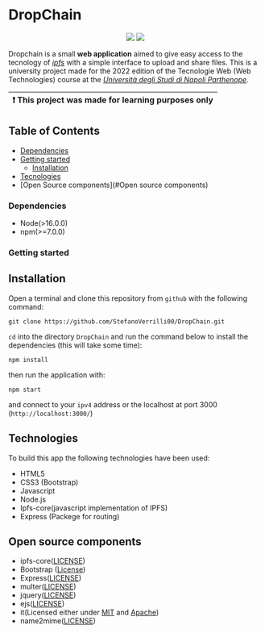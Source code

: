 # DropChain
<p align="center">
    <img src="https://img.shields.io/badge/license-Apache%202-blue" />
    <img src="https://img.shields.io/badge/university project-red" />
</p>

Dropchain is a small **web application** aimed to give easy access to the tecnology of [*ipfs*](https://ipfs.tech/) with a simple interface to upload and share files.
This is a university project made for the 2022 edition of the Tecnologie Web (Web Technologies) course at the [*Università degli Studi di Napoli Parthenope*](https://github.com/uniparthenope).

| :exclamation:  This project was made for learning purposes only |
|-----------------------------------------------------------------|

## Table of Contents
- [Dependencies](#Dependencies)
- [Getting started](#getting-started)
  - [Installation](#installation)
- [Tecnologies](#Tecnologies)
- [Open Source components](#Open source components)

### Dependencies
* Node(>16.0.0)
* npm(>=7.0.0)

### Getting started
## Installation
Open a terminal and clone this repository from `github` with the following command:

```
git clone https://github.com/StefanoVerrilli00/DropChain.git
```
`cd` into the directory `DropChain` and run the command below to install the dependencies (this will take some time):
```
npm install
```
then run the application with:
```
npm start
```
and connect to your `ipv4` address or the localhost at port 3000 (`http://localhost:3000/`)

## Technologies
To build this app the following technologies have been used:
- HTML5
- CSS3 (Bootstrap)
- Javascript
- Node.js
- Ipfs-core(javascript implementation of IPFS)
- Express (Packege for routing)

## Open source components
- ipfs-core([LICENSE](https://github.com/ipfs/js-ipfs/tree/master/packages/ipfs-core#license))
- Bootstrap ([License](https://github.com/twbs/bootstrap/blob/main/LICENSE))
- Express([LICENSE](https://github.com/expressjs/express/blob/master/LICENSE))
- multer([LICENSE](https://github.com/expressjs/multer/blob/master/LICENSE))
- jquery([LICENSE](https://github.com/jquery/jquery/blob/main/LICENSE.txt))
- ejs([LICENSE](https://github.com/mde/ejs/blob/main/LICENSE))
- it(Licensed either under [MIT](https://github.com/achingbrain/it/blob/master/LICENSE-MIT) and [Apache](https://github.com/achingbrain/it/blob/master/LICENSE-APACHE))
- name2mime([LICENSE](https://github.com/imhashir/name2mime/blob/master/LICENSE))
